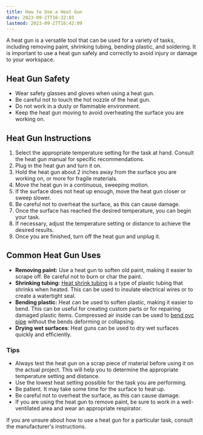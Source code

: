 ```yaml
---
title: How to Use a Heat Gun
date: 2023-09-27T16:32:03
lastmod: 2023-09-27T16:42:09
---
```


A heat gun is a versatile tool that can be used for a variety of tasks, including removing paint, shrinking tubing, bending plastic, and soldering. It is important to use a heat gun safely and correctly to avoid injury or damage to your workspace.

## Heat Gun Safety

- Wear safety glasses and gloves when using a heat gun.
- Be careful not to touch the hot nozzle of the heat gun.
- Do not work in a dusty or flammable environment.
- Keep the heat gun moving to avoid overheating the surface you are working on.

## Heat Gun Instructions

1. Select the appropriate temperature setting for the task at hand. Consult the heat gun manual for specific recommendations.
2. Plug in the heat gun and turn it on.
3. Hold the heat gun about 2 inches away from the surface you are working on, or more for fragile materials.
4. Move the heat gun in a continuous, sweeping motion.
5. If the surface does not heat up enough, move the heat gun closer or sweep slower.
6. Be careful not to overheat the surface, as this can cause damage.
7. Once the surface has reached the desired temperature, you can begin your task.
8. If necessary, adjust the temperature setting or distance to achieve the desired results.
9. Once you are finished, turn off the heat gun and unplug it.

## Common Heat Gun Uses

- **Removing paint:** Use a heat gun to soften old paint, making it easier to scrape off. Be careful not to burn or char the paint.
- **Shrinking tubing:** [Heat shrink tubing](../electronics/heat-shrink-tubing.md) is a type of plastic tubing that shrinks when heated. This can be used to insulate electrical wires or to create a watertight seal.
- **Bending plastic:** Heat can be used to soften plastic, making it easier to bend. This can be useful for creating custom parts or for repairing damaged plastic items. Compressed air inside can be used to [bend pvc pipe](../making/bend-pvc-pipe.md) without the bends deforming or collapsing.
- **Drying wet surfaces**: Heat guns can be used to dry wet surfaces quickly and efficiently.

### Tips

- Always test the heat gun on a scrap piece of material before using it on the actual project. This will help you to determine the appropriate temperature setting and distance.
- Use the lowest heat setting possible for the task you are performing.
- Be patient. It may take some time for the surface to heat up.
- Be careful not to overheat the surface, as this can cause damage.
- If you are using the heat gun to remove paint, be sure to work in a well-ventilated area and wear an appropriate respirator.

If you are unsure about how to use a heat gun for a particular task, consult the manufacturer's instructions.
